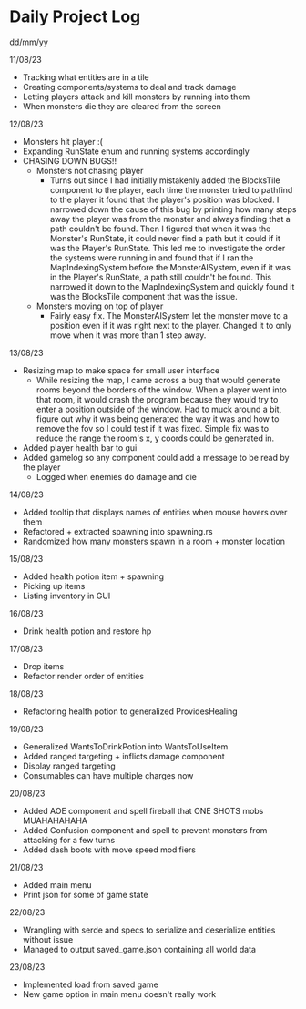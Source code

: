 # Daily Project Log

dd/mm/yy   

11/08/23    
- Tracking what entities are in a tile     
- Creating components/systems to deal and track damage    
- Letting players attack and kill monsters by running into them    
- When monsters die they are cleared from the screen   
         
12/08/23            
- Monsters hit player :(
- Expanding RunState enum and running systems accordingly
- CHASING DOWN BUGS!!
  - Monsters not chasing player
    - Turns out since I had initially mistakenly added the BlocksTile component to the player, each time the monster tried to pathfind to the player it found that the player's position was blocked. I narrowed down the cause of this bug by printing how many steps away the player was from the monster and always finding that a path couldn't be found. Then I figured that when it was the Monster's RunState, it could never find a path but it could if it was the Player's RunState. This led me to investigate the order the systems were running in and found that if I ran the MapIndexingSystem before the MonsterAISystem, even if it was in the Player's RunState, a path still couldn't be found. This narrowed it down to the MapIndexingSystem and quickly found it was the BlocksTile component that was the issue. 
  - Monsters moving on top of player
    - Fairly easy fix. The MonsterAISystem let the monster move to a position even if it was right next to the player. Changed it to only move when it was more than 1 step away. 


13/08/23
- Resizing map to make space for small user interface
  - While resizing the map, I came across a bug that would generate rooms beyond the borders of the window. When a player went into that room, it would crash the program because they would try to enter a position outside of the window. Had to muck around a bit, figure out why it was being generated the way it was and how to remove the fov so I could test if it was fixed. Simple fix was to reduce the range the room's x, y coords could be generated in.
- Added player health bar to gui
- Added gamelog so any component could add a message to be read by the player
  - Logged when enemies do damage and die

14/08/23
- Added tooltip that displays names of entities when mouse hovers over them
- Refactored + extracted spawning into spawning.rs
- Randomized how many monsters spawn in a room + monster location


15/08/23
- Added health potion item + spawning
- Picking up items
- Listing inventory in GUI

16/08/23
- Drink health potion and restore hp

17/08/23
- Drop items
- Refactor render order of entities

18/08/23
- Refactoring health potion to generalized ProvidesHealing

19/08/23
- Generalized WantsToDrinkPotion into WantsToUseItem
- Added ranged targeting + inflicts damage component
- Display ranged targeting
- Consumables can have multiple charges now

20/08/23
- Added AOE component and spell fireball that ONE SHOTS mobs MUAHAHAHAHA
- Added Confusion component and spell to prevent monsters from attacking for a few turns
- Added dash boots with move speed modifiers

21/08/23
- Added main menu
- Print json for some of game state

22/08/23
- Wrangling with serde and specs to serialize and deserialize entities without issue
- Managed to output saved_game.json containing all world data

23/08/23
- Implemented load from saved game
- New game option in main menu doesn't really work